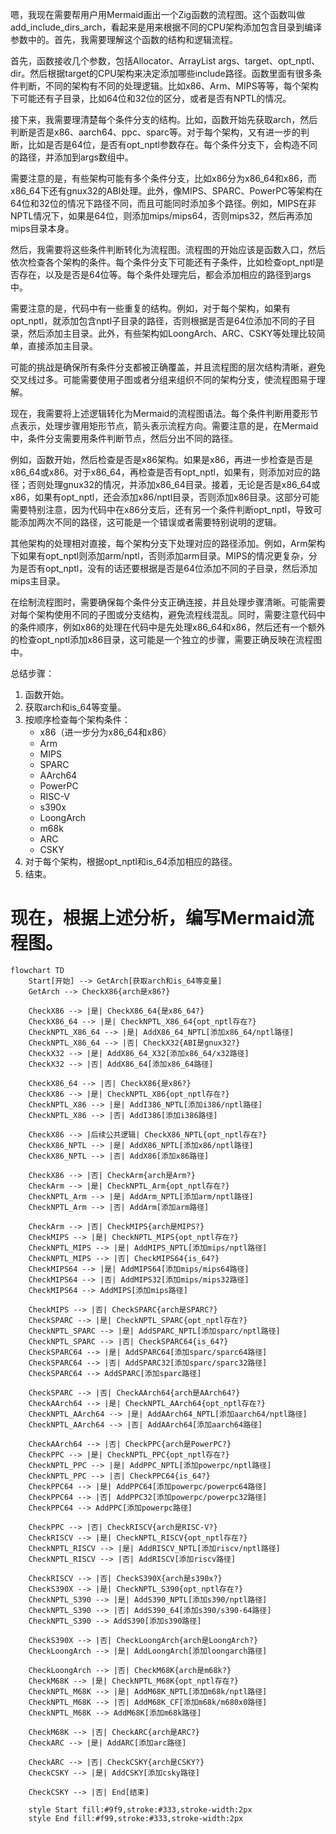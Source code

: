 嗯，我现在需要帮用户用Mermaid画出一个Zig函数的流程图。这个函数叫做add_include_dirs_arch，看起来是用来根据不同的CPU架构添加包含目录到编译参数中的。首先，我需要理解这个函数的结构和逻辑流程。

首先，函数接收几个参数，包括Allocator、ArrayList args、target、opt_nptl、dir。然后根据target的CPU架构来决定添加哪些include路径。函数里面有很多条件判断，不同的架构有不同的处理逻辑。比如x86、Arm、MIPS等等，每个架构下可能还有子目录，比如64位和32位的区分，或者是否有NPTL的情况。

接下来，我需要理清楚每个条件分支的结构。比如，函数开始先获取arch，然后判断是否是x86、aarch64、ppc、sparc等。对于每个架构，又有进一步的判断，比如是否是64位，是否有opt_nptl参数存在。每个条件分支下，会构造不同的路径，并添加到args数组中。

需要注意的是，有些架构可能有多个条件分支，比如x86分为x86_64和x86，而x86_64下还有gnux32的ABI处理。此外，像MIPS、SPARC、PowerPC等架构在64位和32位的情况下路径不同，而且可能同时添加多个路径。例如，MIPS在非NPTL情况下，如果是64位，则添加mips/mips64，否则mips32，然后再添加mips目录本身。

然后，我需要将这些条件判断转化为流程图。流程图的开始应该是函数入口，然后依次检查各个架构的条件。每个条件分支下可能还有子条件，比如检查opt_nptl是否存在，以及是否是64位等。每个条件处理完后，都会添加相应的路径到args中。

需要注意的是，代码中有一些重复的结构。例如，对于每个架构，如果有opt_nptl，就添加包含nptl子目录的路径，否则根据是否是64位添加不同的子目录，然后添加主目录。此外，有些架构如LoongArch、ARC、CSKY等处理比较简单，直接添加主目录。

可能的挑战是确保所有条件分支都被正确覆盖，并且流程图的层次结构清晰，避免交叉线过多。可能需要使用子图或者分组来组织不同的架构分支，使流程图易于理解。

现在，我需要将上述逻辑转化为Mermaid的流程图语法。每个条件判断用菱形节点表示，处理步骤用矩形节点，箭头表示流程方向。需要注意的是，在Mermaid中，条件分支需要用条件判断节点，然后分出不同的路径。

例如，函数开始，然后检查是否是x86架构。如果是x86，再进一步检查是否是x86_64或x86。对于x86_64，再检查是否有opt_nptl，如果有，则添加对应的路径；否则处理gnux32的情况，并添加x86_64目录。接着，无论是否是x86_64或x86，如果有opt_nptl，还会添加x86/nptl目录，否则添加x86目录。这部分可能需要特别注意，因为代码中在x86分支后，还有另一个条件判断opt_nptl，导致可能添加两次不同的路径，这可能是一个错误或者需要特别说明的逻辑。

其他架构的处理相对直接，每个架构分支下处理对应的路径添加。例如，Arm架构下如果有opt_nptl则添加arm/nptl，否则添加arm目录。MIPS的情况更复杂，分为是否有opt_nptl，没有的话还要根据是否是64位添加不同的子目录，然后添加mips主目录。

在绘制流程图时，需要确保每个条件分支正确连接，并且处理步骤清晰。可能需要对每个架构使用不同的子图或分支结构，避免流程线混乱。同时，需要注意代码中的条件顺序，例如x86的处理在代码中是先处理x86_64和x86，然后还有一个额外的检查opt_nptl添加x86目录，这可能是一个独立的步骤，需要正确反映在流程图中。

总结步骤：
1. 函数开始。
2. 获取arch和is_64等变量。
3. 按顺序检查每个架构条件：
   - x86（进一步分为x86_64和x86）
   - Arm
   - MIPS
   - SPARC
   - AArch64
   - PowerPC
   - RISC-V
   - s390x
   - LoongArch
   - m68k
   - ARC
   - CSKY
4. 对于每个架构，根据opt_nptl和is_64添加相应的路径。
5. 结束。

现在，根据上述分析，编写Mermaid流程图。
================================================
```mermaid
flowchart TD
    Start[开始] --> GetArch[获取arch和is_64等变量]
    GetArch --> CheckX86{arch是x86?}
    
    CheckX86 --> |是| CheckX86_64{是x86_64?}
    CheckX86_64 --> |是| CheckNPTL_X86_64{opt_nptl存在?}
    CheckNPTL_X86_64 --> |是| AddX86_64_NPTL[添加x86_64/nptl路径]
    CheckNPTL_X86_64 --> |否| CheckX32{ABI是gnux32?}
    CheckX32 --> |是| AddX86_64_X32[添加x86_64/x32路径]
    CheckX32 --> |否| AddX86_64[添加x86_64路径]
    
    CheckX86_64 --> |否| CheckX86{是x86?}
    CheckX86 --> |是| CheckNPTL_X86{opt_nptl存在?}
    CheckNPTL_X86 --> |是| AddI386_NPTL[添加i386/nptl路径]
    CheckNPTL_X86 --> |否| AddI386[添加i386路径]
    
    CheckX86 --> |后续公共逻辑| CheckX86_NPTL{opt_nptl存在?}
    CheckX86_NPTL --> |是| AddX86_NPTL[添加x86/nptl路径]
    CheckX86_NPTL --> |否| AddX86[添加x86路径]
    
    CheckX86 --> |否| CheckArm{arch是Arm?}
    CheckArm --> |是| CheckNPTL_Arm{opt_nptl存在?}
    CheckNPTL_Arm --> |是| AddArm_NPTL[添加arm/nptl路径]
    CheckNPTL_Arm --> |否| AddArm[添加arm路径]
    
    CheckArm --> |否| CheckMIPS{arch是MIPS?}
    CheckMIPS --> |是| CheckNPTL_MIPS{opt_nptl存在?}
    CheckNPTL_MIPS --> |是| AddMIPS_NPTL[添加mips/nptl路径]
    CheckNPTL_MIPS --> |否| CheckMIPS64{is_64?}
    CheckMIPS64 --> |是| AddMIPS64[添加mips/mips64路径]
    CheckMIPS64 --> |否| AddMIPS32[添加mips/mips32路径]
    CheckMIPS64 --> AddMIPS[添加mips路径]
    
    CheckMIPS --> |否| CheckSPARC{arch是SPARC?}
    CheckSPARC --> |是| CheckNPTL_SPARC{opt_nptl存在?}
    CheckNPTL_SPARC --> |是| AddSPARC_NPTL[添加sparc/nptl路径]
    CheckNPTL_SPARC --> |否| CheckSPARC64{is_64?}
    CheckSPARC64 --> |是| AddSPARC64[添加sparc/sparc64路径]
    CheckSPARC64 --> |否| AddSPARC32[添加sparc/sparc32路径]
    CheckSPARC64 --> AddSPARC[添加sparc路径]
    
    CheckSPARC --> |否| CheckAArch64{arch是AArch64?}
    CheckAArch64 --> |是| CheckNPTL_AArch64{opt_nptl存在?}
    CheckNPTL_AArch64 --> |是| AddAArch64_NPTL[添加aarch64/nptl路径]
    CheckNPTL_AArch64 --> |否| AddAArch64[添加aarch64路径]
    
    CheckAArch64 --> |否| CheckPPC{arch是PowerPC?}
    CheckPPC --> |是| CheckNPTL_PPC{opt_nptl存在?}
    CheckNPTL_PPC --> |是| AddPPC_NPTL[添加powerpc/nptl路径]
    CheckNPTL_PPC --> |否| CheckPPC64{is_64?}
    CheckPPC64 --> |是| AddPPC64[添加powerpc/powerpc64路径]
    CheckPPC64 --> |否| AddPPC32[添加powerpc/powerpc32路径]
    CheckPPC64 --> AddPPC[添加powerpc路径]
    
    CheckPPC --> |否| CheckRISCV{arch是RISC-V?}
    CheckRISCV --> |是| CheckNPTL_RISCV{opt_nptl存在?}
    CheckNPTL_RISCV --> |是| AddRISCV_NPTL[添加riscv/nptl路径]
    CheckNPTL_RISCV --> |否| AddRISCV[添加riscv路径]
    
    CheckRISCV --> |否| CheckS390X{arch是s390x?}
    CheckS390X --> |是| CheckNPTL_S390{opt_nptl存在?}
    CheckNPTL_S390 --> |是| AddS390_NPTL[添加s390/nptl路径]
    CheckNPTL_S390 --> |否| AddS390_64[添加s390/s390-64路径]
    CheckNPTL_S390 --> AddS390[添加s390路径]
    
    CheckS390X --> |否| CheckLoongArch{arch是LoongArch?}
    CheckLoongArch --> |是| AddLoongArch[添加loongarch路径]
    
    CheckLoongArch --> |否| CheckM68K{arch是m68k?}
    CheckM68K --> |是| CheckNPTL_M68K{opt_nptl存在?}
    CheckNPTL_M68K --> |是| AddM68K_NPTL[添加m68k/nptl路径]
    CheckNPTL_M68K --> |否| AddM68K_CF[添加m68k/m680x0路径]
    CheckNPTL_M68K --> AddM68K[添加m68k路径]
    
    CheckM68K --> |否| CheckARC{arch是ARC?}
    CheckARC --> |是| AddARC[添加arc路径]
    
    CheckARC --> |否| CheckCSKY{arch是CSKY?}
    CheckCSKY --> |是| AddCSKY[添加csky路径]
    
    CheckCSKY --> |否| End[结束]
    
    style Start fill:#9f9,stroke:#333,stroke-width:2px
    style End fill:#f99,stroke:#333,stroke-width:2px
```